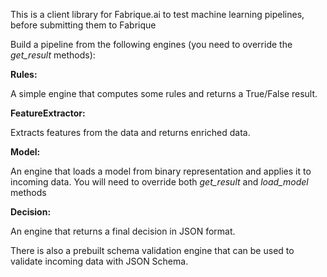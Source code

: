 This is a client library for Fabrique.ai to test machine learning pipelines,
before submitting them to Fabrique

Build a pipeline from the following engines (you need to override the _get_result_ methods):

**Rules:**

   A simple engine that computes some rules and returns a True/False result. 
   
**FeatureExtractor:**

   Extracts features from the data and returns enriched data.
   
**Model:**

   An engine that loads a model from binary representation and applies it to incoming data.
   You will need to override both _get_result_ and _load_model_ methods
   
**Decision:**

   An engine that returns a final decision in JSON format.
   
There is also a prebuilt schema validation engine that can be used to validate incoming
data with JSON Schema.
   
